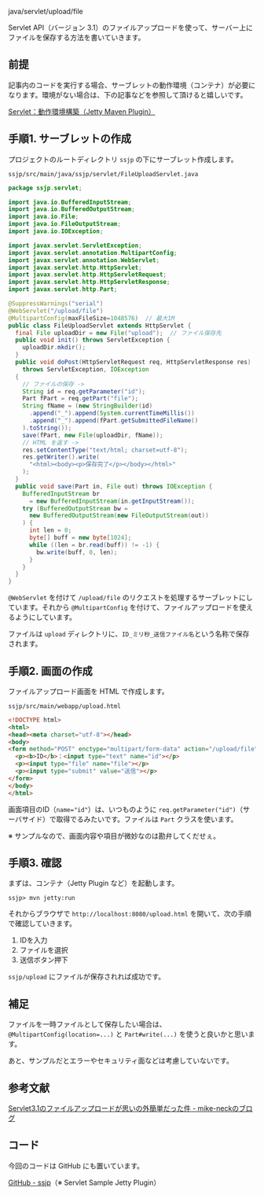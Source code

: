java/servlet/upload/file

Servlet API（バージョン 3.1）のファイルアップロードを使って、サーバー上にファイルを保存する方法を書いていきます。


## 前提
記事内のコードを実行する場合、サーブレットの動作環境（コンテナ）が必要になります。環境がない場合は、下の記事などを参照して頂けると嬉しいです。

[Servlet：動作環境構築（Jetty Maven Plugin）](/entry/java/servlet/env/jetty-maven-plugin)


## 手順1. サーブレットの作成
プロジェクトのルートディレクトリ `ssjp` の下にサーブレット作成します。

`ssjp/src/main/java/ssjp/servlet/FileUploadServlet.java`

```java
package ssjp.servlet;

import java.io.BufferedInputStream;
import java.io.BufferedOutputStream;
import java.io.File;
import java.io.FileOutputStream;
import java.io.IOException;

import javax.servlet.ServletException;
import javax.servlet.annotation.MultipartConfig;
import javax.servlet.annotation.WebServlet;
import javax.servlet.http.HttpServlet;
import javax.servlet.http.HttpServletRequest;
import javax.servlet.http.HttpServletResponse;
import javax.servlet.http.Part;

@SuppressWarnings("serial")
@WebServlet("/upload/file")
@MultipartConfig(maxFileSize=1048576)  // 最大1M
public class FileUploadServlet extends HttpServlet {
  final File uploadDir = new File("upload");  // ファイル保存先
  public void init() throws ServletException {
    uploadDir.mkdir();
  }
  public void doPost(HttpServletRequest req, HttpServletResponse res)
    throws ServletException, IOException
  {
    // ファイルの保存 ->
    String id = req.getParameter("id");
    Part fPart = req.getPart("file");
    String fName = (new StringBuilder(id)
      .append("_").append(System.currentTimeMillis())
      .append("_").append(fPart.getSubmittedFileName()
    ).toString());
    save(fPart, new File(uploadDir, fName));
    // HTML を返す ->
    res.setContentType("text/html; charset=utf-8");
    res.getWriter().write(
      "<html><body><p>保存完了</p></body></html>"
    );
  }
  public void save(Part in, File out) throws IOException {
    BufferedInputStream br
      = new BufferedInputStream(in.getInputStream());
    try (BufferedOutputStream bw =
      new BufferedOutputStream(new FileOutputStream(out))
    ) {
      int len = 0;
      byte[] buff = new byte[1024];
      while ((len = br.read(buff)) != -1) {
        bw.write(buff, 0, len);
      }
    }
  }
}
```

`@WebServlet` を付けて `/upload/file` のリクエストを処理するサーブレットにしています。それから `@MultipartConfig` を付けて、ファイルアップロードを使えるようにしています。

ファイルは `upload` ディレクトリに、`ID_ミリ秒_送信ファイル名`という名称で保存されます。


## 手順2. 画面の作成
ファイルアップロード画面を HTML で作成します。

`ssjp/src/main/webapp/upload.html`

```html
<!DOCTYPE html>
<html>
<head><meta charset="utf-8"></head>
<body>
<form method="POST" enctype="multipart/form-data" action="/upload/file">
  <p><b>ID</b>：<input type="text" name="id"></p>
  <p><input type="file" name="file"></p>
  <p><input type="submit" value="送信"></p>
</form>
</body>
</html>
```

画面項目のID（`name="id"`）は、いつものように `req.getParameter("id")`（サーバサイド）で取得でるみたいです。ファイルは `Part` クラスを使います。

※ サンプルなので、画面内容や項目が微妙なのは勘弁してくだせぇ。


## 手順3. 確認
まずは、コンテナ（Jetty Plugin など）を起動します。

```
ssjp> mvn jetty:run
```

それからブラウザで `http://localhost:8080/upload.html` を開いて、次の手順で確認していきます。

1. IDを入力
2. ファイルを選択
3. 送信ボタン押下

`ssjp/upload` にファイルが保存されれば成功です。


## 補足
ファイルを一時ファイルとして保存したい場合は、`@MultipartConfig(location=...)` と `Part#write(...)` を使うと良いかと思います。

あと、サンプルだとエラーやセキュリティ面などは考慮していないです。


## 参考文献
[Servlet3.1のファイルアップロードが思いの外簡単だった件 - mike-neckのブログ](http://mike-neck.hatenadiary.com/entry/2014/10/30/144902)


## コード
今回のコードは GitHub にも置いています。

[GitHub - ssjp](https://github.com/mamorum/blog/tree/master/code/servlet/ssjp)（※ Servlet Sample Jetty Plugin）
